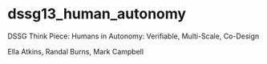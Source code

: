 dssg13_human_autonomy
=====================

DSSG Think Piece: Humans in Autonomy: Verifiable, Multi-Scale, Co-Design  

Ella Atkins, Randal Burns, Mark Campbell

